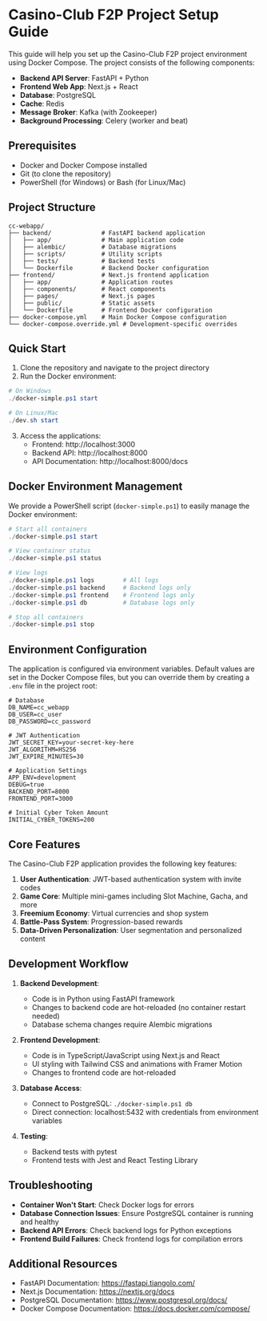 # Casino-Club F2P Project Setup Guide

This guide will help you set up the Casino-Club F2P project environment using Docker Compose. The project consists of the following components:

- **Backend API Server**: FastAPI + Python
- **Frontend Web App**: Next.js + React
- **Database**: PostgreSQL
- **Cache**: Redis
- **Message Broker**: Kafka (with Zookeeper)
- **Background Processing**: Celery (worker and beat)

## Prerequisites

- Docker and Docker Compose installed
- Git (to clone the repository)
- PowerShell (for Windows) or Bash (for Linux/Mac)

## Project Structure

```
cc-webapp/
├── backend/              # FastAPI backend application
│   ├── app/              # Main application code
│   ├── alembic/          # Database migrations
│   ├── scripts/          # Utility scripts
│   ├── tests/            # Backend tests
│   └── Dockerfile        # Backend Docker configuration
├── frontend/             # Next.js frontend application
│   ├── app/              # Application routes
│   ├── components/       # React components
│   ├── pages/            # Next.js pages
│   ├── public/           # Static assets
│   └── Dockerfile        # Frontend Docker configuration
├── docker-compose.yml    # Main Docker Compose configuration
└── docker-compose.override.yml # Development-specific overrides
```

## Quick Start

1. Clone the repository and navigate to the project directory
2. Run the Docker environment:

```powershell
# On Windows
./docker-simple.ps1 start

# On Linux/Mac
./dev.sh start
```

3. Access the applications:
   - Frontend: http://localhost:3000
   - Backend API: http://localhost:8000
   - API Documentation: http://localhost:8000/docs

## Docker Environment Management

We provide a PowerShell script (`docker-simple.ps1`) to easily manage the Docker environment:

```powershell
# Start all containers
./docker-simple.ps1 start

# View container status
./docker-simple.ps1 status

# View logs
./docker-simple.ps1 logs        # All logs
./docker-simple.ps1 backend     # Backend logs only
./docker-simple.ps1 frontend    # Frontend logs only
./docker-simple.ps1 db          # Database logs only

# Stop all containers
./docker-simple.ps1 stop
```

## Environment Configuration

The application is configured via environment variables. Default values are set in the Docker Compose files, but you can override them by creating a `.env` file in the project root:

```env
# Database
DB_NAME=cc_webapp
DB_USER=cc_user
DB_PASSWORD=cc_password

# JWT Authentication
JWT_SECRET_KEY=your-secret-key-here
JWT_ALGORITHM=HS256
JWT_EXPIRE_MINUTES=30

# Application Settings
APP_ENV=development
DEBUG=true
BACKEND_PORT=8000
FRONTEND_PORT=3000

# Initial Cyber Token Amount
INITIAL_CYBER_TOKENS=200
```

## Core Features

The Casino-Club F2P application provides the following key features:

1. **User Authentication**: JWT-based authentication system with invite codes
2. **Game Core**: Multiple mini-games including Slot Machine, Gacha, and more
3. **Freemium Economy**: Virtual currencies and shop system
4. **Battle-Pass System**: Progression-based rewards
5. **Data-Driven Personalization**: User segmentation and personalized content

## Development Workflow

1. **Backend Development**:
   - Code is in Python using FastAPI framework
   - Changes to backend code are hot-reloaded (no container restart needed)
   - Database schema changes require Alembic migrations

2. **Frontend Development**:
   - Code is in TypeScript/JavaScript using Next.js and React
   - UI styling with Tailwind CSS and animations with Framer Motion
   - Changes to frontend code are hot-reloaded

3. **Database Access**:
   - Connect to PostgreSQL: `./docker-simple.ps1 db`
   - Direct connection: localhost:5432 with credentials from environment variables

4. **Testing**:
   - Backend tests with pytest
   - Frontend tests with Jest and React Testing Library

## Troubleshooting

- **Container Won't Start**: Check Docker logs for errors
- **Database Connection Issues**: Ensure PostgreSQL container is running and healthy
- **Backend API Errors**: Check backend logs for Python exceptions
- **Frontend Build Failures**: Check frontend logs for compilation errors

## Additional Resources

- FastAPI Documentation: https://fastapi.tiangolo.com/
- Next.js Documentation: https://nextjs.org/docs
- PostgreSQL Documentation: https://www.postgresql.org/docs/
- Docker Compose Documentation: https://docs.docker.com/compose/
